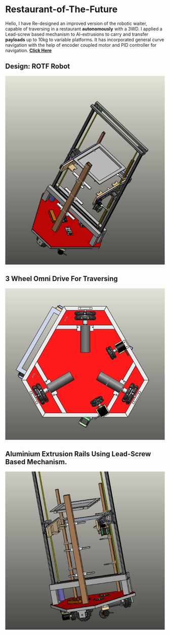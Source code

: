 # Restaurant-of-The-Future
Hello, 
I have Re-designed an improved version of the robotic waiter, capable of traversing in a restaurant <b>autonomously</b> with a 3WD. 
I applied a Lead-screw based mechanism to Al-extrusions to carry and transfer <b>payloads</b> up to 10kg to variable platforms.
It has incorporated general curve navigation with the help of encoder coupled motor and PID controller for navigation.
<b>
[Click Here](https://www.facebook.com/marsiitr/videos/214354466310067/ "More About Rotf")
</b>


## Design: ROTF Robot
<p align="center">
  <img src="https://github.com/visvash/Restaurant-of-The-Future/blob/master/images/rotf5.JPG">
</p>

## 3 Wheel Omni Drive For Traversing
<p align="center">
  <img src="https://github.com/visvash/Restaurant-of-The-Future/blob/master/images/rotf2.JPG">
</p>


## Aluminium Extrusion Rails Using Lead-Screw Based Mechanism.
<p align="center">
  <img src="https://github.com/visvash/Restaurant-of-The-Future/blob/master/images/rotf1.JPG">
</p>
